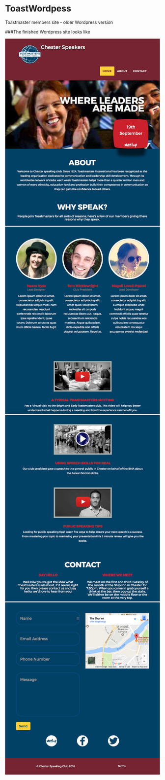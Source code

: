 # ToastWordpess

Toastmaster members site - older Wordpress version

###The finished Wordpress site looks like

![Wordpress site 1](./finished_site_images/toastyWp1.jpg)
![Wordpress site 2](./finished_site_images/toastyWp2.jpg)
![Wordpress site 3](./finished_site_images/toastyWp3.jpg)
![Wordpress site 4](./finished_site_images/toastyWp4.jpg)

